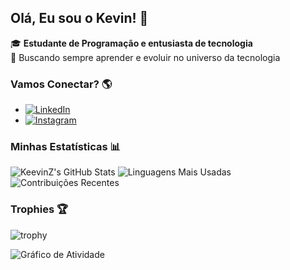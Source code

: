 ## Olá, Eu sou o Kevin! 👋

🎓 **Estudante de Programação e entusiasta de tecnologia**  
🚀 Buscando sempre aprender e evoluir no universo da tecnologia

### Vamos Conectar? 🌎
- [![LinkedIn](https://img.shields.io/badge/-LinkedIn-blue?style=flat&logo=Linkedin&logoColor=white)](https://www.linkedin.com/in/kevin-davi-87821523b)
- [![Instagram](https://img.shields.io/badge/-Instagram-E4405F?style=flat&logo=Instagram&logoColor=white)](https://www.instagram.com/okevin.gg)
  
### Minhas Estatísticas 📊

![KeevinZ's GitHub Stats](https://github-readme-stats.vercel.app/api?username=KeevinZ&showicons=true&theme=gruvbox&count_private=true)
![Linguagens Mais Usadas](https://github-readme-stats.vercel.app/api/top-langs/?username=KeevinZ&layout=compact&theme=dracula)
![Contribuições Recentes](https://github-readme-streak-stats.herokuapp.com/?user=KeevinZ&showtheme=dracula)

### Trophies 🏆
![trophy](https://github-profile-trophy.vercel.app/?username=KeevinZ&theme=gruvbox)


![Gráfico de Atividade](https://activity-graph.herokuapp.com/graph?username=KeevinZ&theme=dracula)
